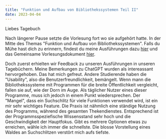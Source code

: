 ```yaml
---
title: "Funktion und Aufbau von Bibliothekssystemen Teil II"
date: 2023-04-04
---
```


Liebes Tagebuch

Nach längerer Pause setzte die Vorlesung fort wo sie aufgehört hatte.
In der Mitte des Themas "Funktion und Aufbau von Bibliothekssystemen".
Falls du Mühe hast dich zu erinnern, findest du meine Ausführungen dazu [hier](https://florian896.github.io/lerntagebuch-bain/2023/03/07/Bibliotheksysteme1.html) und das Gemeinsame Vorlesungsdokument [hier](https://pad.gwdg.de/glYuuHwsS6aokIat19Kxpg).  

Doch zuerst erhielten wir Feedback zu unseren Ausführungen in unseren Tagebüchern.
Meine Bemerkungen zu ChatGPT wurden als intereassant hervorgehoben. 
Das hat mich gefreut.
Andere Studierende haben die "Usability", also die Benutzerfreundlichkeit, bemängelt.
Wenn mann die Bibliothekssysteme mit Programmen für die breite Öffentlichkeit vergleicht, fallen sie auf, wie der Dorn im Auge.
Als täglicher Nutzer eines dieser Programme, muss ich jedoch in einem Punkt wiedersprechen.
Der "Mangel", dass ein Suchschlitz für viele Funktionen verwendet wird, ist ein mir sehr wichtiges Feature.
Die Praxis ist nähmlich eine ständige Nutzung des Programms, während des gesamten Thekendienstes.
Entsprechend ist der Programmsspeziefische Wissensstand sehr hoch und die Geschwindigkeit der Hauptfokus.
Gibt es mehrere Optionen etwas zu erreichen, wähle ich immer die schnellste.
Die blosse Vorstellung eines Waldes an Suchschlitzen verstört mich aufs tiefste.
